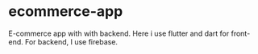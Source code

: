 # ecommerce-app
E-commerce app with with backend. Here i use flutter and dart for front-end. For backend, I use firebase.
